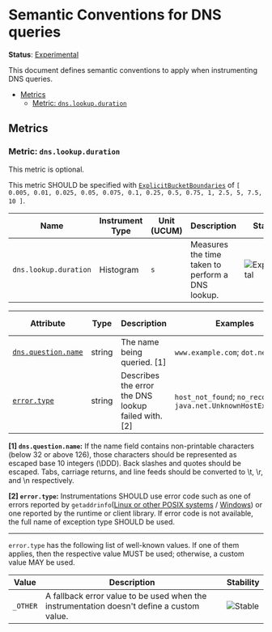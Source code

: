 <!--- Hugo front matter used to generate the website version of this page:
linkTitle: DNS
--->

# Semantic Conventions for DNS queries

**Status**: [Experimental][DocumentStatus]

This document defines semantic conventions to apply when instrumenting DNS queries.

<!-- Re-generate TOC with `markdown-toc --no-first-h1 -i` -->

<!-- toc -->

- [Metrics](#metrics)
  - [Metric: `dns.lookup.duration`](#metric-dnslookupduration)

<!-- tocstop -->

## Metrics

### Metric: `dns.lookup.duration`

This metric is optional.

This metric SHOULD be specified with
[`ExplicitBucketBoundaries`](https://github.com/open-telemetry/opentelemetry-specification/tree/v1.40.0/specification/metrics/api.md#instrument-advisory-parameters)
of `[ 0.005, 0.01, 0.025, 0.05, 0.075, 0.1, 0.25, 0.5, 0.75, 1, 2.5, 5, 7.5, 10 ]`.

<!-- semconv metric.dns.lookup.duration -->
<!-- NOTE: THIS TEXT IS AUTOGENERATED. DO NOT EDIT BY HAND. -->
<!-- see templates/registry/markdown/snippet.md.j2 -->
<!-- prettier-ignore-start -->
<!-- markdownlint-capture -->
<!-- markdownlint-disable -->

| Name     | Instrument Type | Unit (UCUM) | Description    | Stability |
| -------- | --------------- | ----------- | -------------- | --------- |
| `dns.lookup.duration` | Histogram | `s` | Measures the time taken to perform a DNS lookup. | ![Experimental](https://img.shields.io/badge/-experimental-blue) |

| Attribute  | Type | Description  | Examples  | [Requirement Level](https://opentelemetry.io/docs/specs/semconv/general/attribute-requirement-level/) | Stability |
|---|---|---|---|---|---|
| [`dns.question.name`](/docs/attributes-registry/dns.md) | string | The name being queried. [1] | `www.example.com`; `dot.net` | `Required` | ![Experimental](https://img.shields.io/badge/-experimental-blue) |
| [`error.type`](/docs/attributes-registry/error.md) | string | Describes the error the DNS lookup failed with. [2] | `host_not_found`; `no_recovery`; `java.net.UnknownHostException` | `Conditionally Required` if and only if an error has occurred. | ![Stable](https://img.shields.io/badge/-stable-lightgreen) |

**[1] `dns.question.name`:** If the name field contains non-printable characters (below 32 or above 126), those characters should be represented as escaped base 10 integers (\DDD). Back slashes and quotes should be escaped. Tabs, carriage returns, and line feeds should be converted to \t, \r, and \n respectively.

**[2] `error.type`:** Instrumentations SHOULD use error code such as one of errors reported by `getaddrinfo`([Linux or other POSIX systems](https://man7.org/linux/man-pages/man3/getaddrinfo.3.html) / [Windows](https://learn.microsoft.com/windows/win32/api/ws2tcpip/nf-ws2tcpip-getaddrinfo)) or one reported by the runtime or client library. If error code is not available, the full name of exception type SHOULD be used.

---

`error.type` has the following list of well-known values. If one of them applies, then the respective value MUST be used; otherwise, a custom value MAY be used.

| Value  | Description | Stability |
|---|---|---|
| `_OTHER` | A fallback error value to be used when the instrumentation doesn't define a custom value. | ![Stable](https://img.shields.io/badge/-stable-lightgreen) |

<!-- markdownlint-restore -->
<!-- prettier-ignore-end -->
<!-- END AUTOGENERATED TEXT -->
<!-- endsemconv -->

[DocumentStatus]: https://opentelemetry.io/docs/specs/otel/document-status

